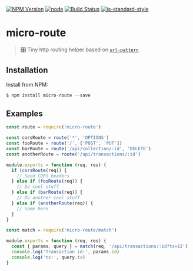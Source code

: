 [![NPM Version](https://img.shields.io/npm/v/micro-route.svg?style=flat-square)](https://www.npmjs.com/package/micro-route)
[![node](https://img.shields.io/node/v/micro-route.svg?style=flat-square)](https://www.npmjs.com/package/micro-route)
[![Build Status](https://img.shields.io/travis/dotcypress/micro-route.svg?branch=master&style=flat-square)](https://travis-ci.org/dotcypress/micro-route)
[![js-standard-style](https://img.shields.io/badge/code%20style-standard-brightgreen.svg?style=flat-square)](http://standardjs.com/)

# micro-route
>  🎛 Tiny http routing helper based on [`url-pattern`](https://github.com/snd/url-pattern)

## Installation

Install from NPM:

```js
$ npm install micro-route --save
```

## Examples

```js
const route = require('micro-route')

const corsRoute = route('*', 'OPTIONS')
const fooRoute = route('/', ['POST', 'PUT'])
const barRoute = route('/api/collection/:id', 'DELETE')
const anotherRoute = route('/api/transactions/:id')

module.exports = function (req, res) {
  if (corsRoute(req)) {
    // Send CORS headers 
  } else if (fooRoute(req)) {
    // Do cool stuff
  } else if (barRoute(req)) {
    // Do another cool stuff
  } else if (anotherRoute(req)) {
    // Same here
  }
}
```

```js
const match = require('micro-route/match')

module.exports = function (req, res) {
  const { params, query } = match(req, '/api/transactions/:id?ts=12')
  console.log('Transaction id:', params.id)  
  console.log('ts:', query.ts)  
}
```
